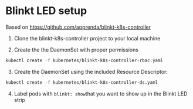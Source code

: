 # Blinkt LED setup
Based on https://github.com/apprenda/blinkt-k8s-controller

1. Clone the blinkt-k8s-controller project to your local machine

2. Create the the DaemonSet with proper permissions
```bash 
kubectl create -f kubernetes/blinkt-k8s-controller-rbac.yaml
```

3. Create the DaemonSet using the included Resource Descriptor:
```bash
kubectl create -f kubernetes/blinkt-k8s-controller-ds.yaml
```

4. Label pods with ```blinkt: show```that you want to show up in the Blinkt LED strip

